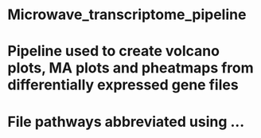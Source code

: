 # Microwave_transcriptome_pipeline
# Pipeline used to create volcano plots, MA plots and pheatmaps from differentially expressed gene files
# File pathways abbreviated using ...
